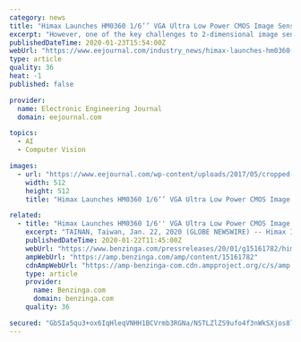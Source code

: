 ```yaml
---
category: news
title: "Himax Launches HM0360 1/6’’ VGA Ultra Low Power CMOS Image Sensor for AIoT and Computer Vision Applications"
excerpt: "However, one of the key challenges to 2-dimensional image sensing for computer vision is the high power consumption and data bandwidth of the sensor and processing,” said Amit Mittra, CTO of Himax Imaging. “The HM0360 addresses this opportunity by delivering a very low power image sensor that achieves excellent image quality with high ..."
publishedDateTime: 2020-01-23T15:54:00Z
webUrl: "https://www.eejournal.com/industry_news/himax-launches-hm0360-1-6-vga-ultra-low-power-cmos-image-sensor-for-aiot-and-computer-vision-applications/"
type: article
quality: 36
heat: -1
published: false

provider:
  name: Electronic Engineering Journal
  domain: eejournal.com

topics:
  - AI
  - Computer Vision

images:
  - url: "https://www.eejournal.com/wp-content/uploads/2017/05/cropped-EEJ_favicon_2020-copy.png"
    width: 512
    height: 512
    title: "Himax Launches HM0360 1/6’’ VGA Ultra Low Power CMOS Image Sensor for AIoT and Computer Vision Applications"

related:
  - title: "Himax Launches HM0360 1/6'' VGA Ultra Low Power CMOS Image Sensor for AIoT and Computer Vision Applications"
    excerpt: "TAINAN, Taiwan, Jan. 22, 2020 (GLOBE NEWSWIRE) -- Himax Imaging, Inc., a provider of ultra-low power image sensor and a subsidiary of Himax Technologies, Inc. (NASDAQ:HIMX) (\"Himax\" or the \"Company\"),"
    publishedDateTime: 2020-01-22T11:45:00Z
    webUrl: "https://www.benzinga.com/pressreleases/20/01/g15161782/himax-launches-hm0360-16-vga-ultra-low-power-cmos-image-sensor-for-aiot-and-computer-vision-applic"
    ampWebUrl: "https://amp.benzinga.com/amp/content/15161782"
    cdnAmpWebUrl: "https://amp-benzinga-com.cdn.ampproject.org/c/s/amp.benzinga.com/amp/content/15161782"
    type: article
    provider:
      name: Benzinga.com
      domain: benzinga.com
    quality: 36

secured: "GbSIa5qu3+ox6IqHleqVNHH1BCVrmb3RGNa/NSTLZlZS9ufo4f3nWkSXjos8lJoFoGag7yNW64g8Vk0pvJzP/ERP7oJEp6qF6wIh9uz7vDliBLKlG8AkgIZ1AfcRdo9qmVBXAscrF91kipl7QZA/HBv9VL20crlQvmwbQ+rIarpakhDdlo7zx8CGqB4aG/GHIyu6ize+bEiehM9DD5v+73jZgSlZaXN+VtZn/XvKBcbDLB7bI3tNYiG46s5GmBpUU9jOv7lSheliAi7H+/5kwktrI2qQ30gwWTH65jKZzuruQYO0tR/8lrXdBTaTFmFg;R9p2QA/egKcUrt51n2Mg5A=="
---
```


